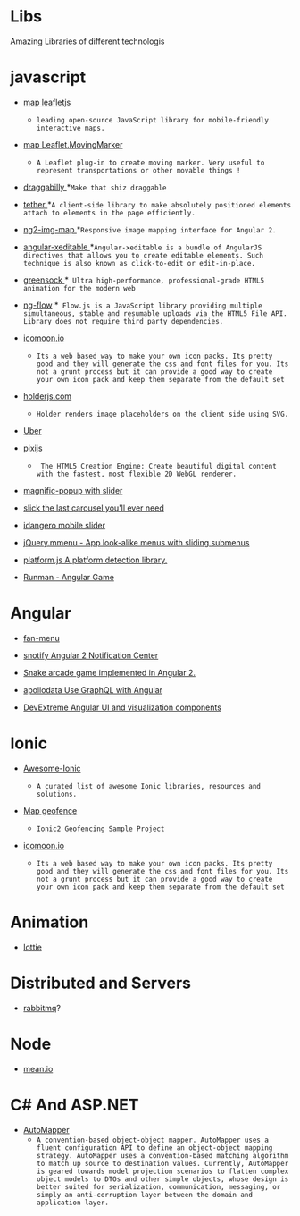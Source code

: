 # Libs
Amazing Libraries of different technologis


# javascript 

  - [ map leafletjs ](http://leafletjs.com/)
    * ``` leading open-source JavaScript library for mobile-friendly interactive maps. ```
    
  - [ map Leaflet.MovingMarker](https://github.com/ewoken/Leaflet.MovingMarker)
     * ``` A Leaflet plug-in to create moving marker. Very useful to represent transportations or other movable things ! ```

  - [draggabilly ](https://draggabilly.desandro.com/)
    *``` Make that shiz draggable ```
    
  - [tether ](http://tether.io)
    *``` A client-side library to make absolutely positioned elements attach to elements in the page efficiently. ```
    
  - [ng2-img-map ](https://github.com/jasonroyle/ng2-img-map)
     *``` Responsive image mapping interface for Angular 2. ```
     
         
  - [angular-xeditable ](https://vitalets.github.io/angular-xeditable/)
     *``` Angular-xeditable is a bundle of AngularJS directives that allows you to create editable elements.
Such technique is also known as click-to-edit or edit-in-place. ```
     
     
         
  - [greensock ](https://greensock.com/)
     *``` Ultra high-performance, professional-grade HTML5 animation for the modern web```
    
  
  - [ng-flow](http://flowjs.github.io/ng-flow/)
     *``` Flow.js is a JavaScript library providing multiple simultaneous, stable and resumable uploads via the HTML5 File API. Library does not require third party dependencies.```
    
       
 - [icomoon.io](  https://stackoverflow.com/a/40959150/6786941/)
   * ```Its a web based way to make your own icon packs. Its pretty good and they will generate the css and font files for you. Its not a grunt process but it can provide a good way to create your own icon pack and keep them separate from the default set  ```
   
 
 
  - [holderjs.com]( http://holderjs.com/ )
      * ```Holder renders image placeholders on the client side using SVG. ```
   
 - [Uber](https://uber.github.io/)
 
 
 
 - [pixijs](http://www.pixijs.com/gallery)
     * ``` The HTML5 Creation Engine: Create beautiful digital content with the fastest, most flexible 2D WebGL renderer.```
     
 - [magnific-popup with slider](http://dimsemenov.com/plugins/magnific-popup/documentation.html)

  - [slick the last carousel you'll ever need](http://kenwheeler.github.io/slick/)

   - [idangero mobile slider](http://idangero.us/swiper/demos/)

  - [jQuery.mmenu - App look-alike menus with sliding submenus](http://mmenu.frebsite.nl/examples.html)
  - [platform.js A platform detection library.](https://github.com/bestiejs/platform.js/)
  - [Runman - Angular Game ](https://github.com/MurhafSousli/runman/)

# Angular

 - [ fan-menu](https://github.com/DanielYKPan/ng2-fan-menu)
 
 - [ snotify Angular 2 Notification Center](https://artemsky.github.io/ng-snotify/)
 
 - [ Snake arcade game implemented in Angular 2.](https://github.com/SamirHodzic/ngx-snake)
 
 - [ apollodata Use GraphQL with Angular ](http://dev.apollodata.com/angular2/)
 
 - [DevExtreme Angular UI and visualization components ](https://js.devexpress.com/Demos/)

# Ionic

 - [Awesome-Ionic](https://github.com/Alexintosh/Awesome-Ionic)
    * ``` A curated list of awesome Ionic libraries, resources and solutions.  ```
- [Map geofence](https://ionic2-geofence.surge.sh/)
   * ``` Ionic2 Geofencing Sample Project  ```
   
   
 - [icomoon.io](  https://stackoverflow.com/a/40959150/6786941/)
   * ```Its a web based way to make your own icon packs. Its pretty good and they will generate the css and font files for you. Its not a grunt process but it can provide a good way to create your own icon pack and keep them separate from the default set  ```
   
 
    
    
# Animation

  - [lottie](https://www.lottiefiles.com/)

# Distributed and Servers

  - [rabbitmq](https://www.rabbitmq.com/#features)?

# Node
  - [mean.io](http://mean.io)


# C# And ASP.NET

  - [AutoMapper](https://www.nuget.org/packages/AutoMapper/2.2.0) 
    *  ```A convention-based object-object mapper. AutoMapper uses a fluent configuration API to define an object-object mapping strategy. AutoMapper uses a convention-based matching algorithm to match up source to destination values. Currently, AutoMapper is geared towards model projection scenarios to flatten complex object models to DTOs and other simple objects, whose design is better suited for serialization, communication, messaging, or simply an anti-corruption layer between the domain and application layer. ```


